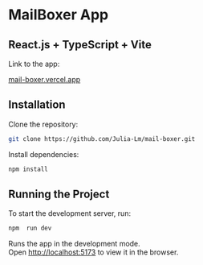 # MailBoxer App
## React.js + TypeScript + Vite

Link to the app:

[mail-boxer.vercel.app](https://mail-boxer.vercel.app/)


## Installation

Clone the repository:

```bash
git clone https://github.com/Julia-Lm/mail-boxer.git
```

Install dependencies:
```bash
npm install
 ```

##  Running the Project

To start the development server, run:

```bash
npm  run dev
 ```

Runs the app in the development mode.\
Open [http://localhost:5173](http://localhost:5173) to view it in the browser.
